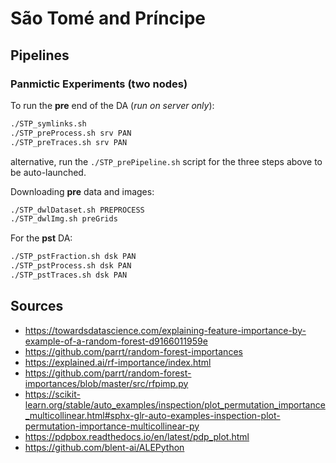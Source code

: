 #   São Tomé and Príncipe

## Pipelines

### Panmictic Experiments (two nodes)

To run the **pre** end of the DA (*run on server only*):

```bash
./STP_symlinks.sh
./STP_preProcess.sh srv PAN
./STP_preTraces.sh srv PAN
```

alternative, run the `./STP_prePipeline.sh` script for the three steps above to be auto-launched.

Downloading **pre** data and images:

```bash
./STP_dwlDataset.sh PREPROCESS
./STP_dwlImg.sh preGrids
```

For the **pst** DA:

```bash
./STP_pstFraction.sh dsk PAN
./STP_pstProcess.sh dsk PAN
./STP_pstTraces.sh dsk PAN
```


## Sources

* https://towardsdatascience.com/explaining-feature-importance-by-example-of-a-random-forest-d9166011959e
* https://github.com/parrt/random-forest-importances
* https://explained.ai/rf-importance/index.html
* https://github.com/parrt/random-forest-importances/blob/master/src/rfpimp.py
* https://scikit-learn.org/stable/auto_examples/inspection/plot_permutation_importance_multicollinear.html#sphx-glr-auto-examples-inspection-plot-permutation-importance-multicollinear-py
* https://pdpbox.readthedocs.io/en/latest/pdp_plot.html
* https://github.com/blent-ai/ALEPython
